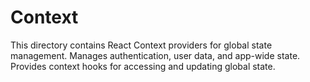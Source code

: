 # Context

This directory contains React Context providers for global state management.
Manages authentication, user data, and app-wide state.
Provides context hooks for accessing and updating global state.

